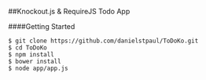 ##Knockout.js & RequireJS Todo App

####Getting Started
```
$ git clone https://github.com/danielstpaul/ToDoKo.git
$ cd ToDoKo
$ npm install
$ bower install
$ node app/app.js
```
